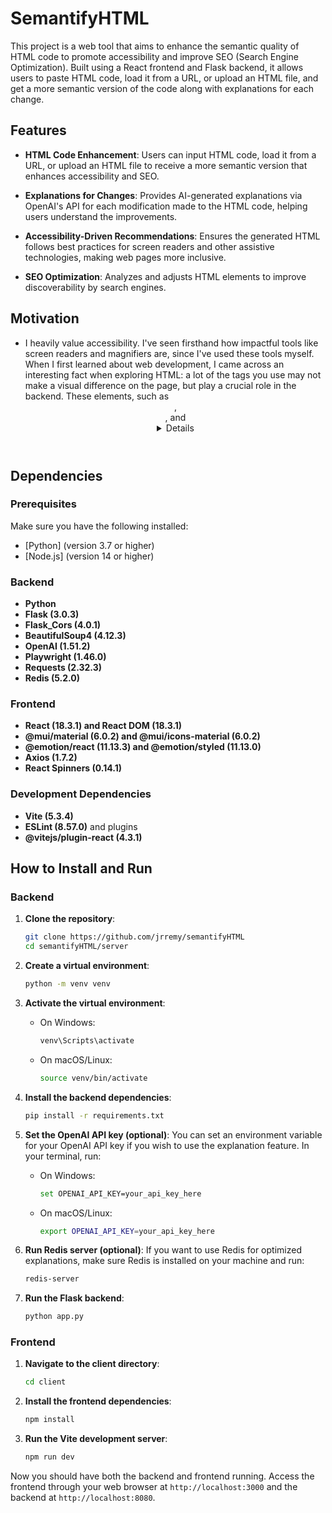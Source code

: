 # SemantifyHTML

This project is a web tool that aims to enhance the semantic quality of HTML code to promote accessibility and improve SEO (Search Engine Optimization). Built using a React frontend and Flask backend, it allows users to paste HTML code, load it from a URL, or upload an HTML file, and get a more semantic version of the code along with explanations for each change.

## Features

- **HTML Code Enhancement**: Users can input HTML code, load it from a URL, or upload an HTML file to receive a more semantic version that enhances accessibility and SEO.

- **Explanations for Changes**: Provides AI-generated explanations via OpenAI's API for each modification made to the HTML code, helping users understand the improvements.

- **Accessibility-Driven Recommendations**: Ensures the generated HTML follows best practices for screen readers and other assistive technologies, making web pages more inclusive.

- **SEO Optimization**: Analyzes and adjusts HTML elements to improve discoverability by search engines.

## Motivation

- I heavily value accessibility. I've seen firsthand how impactful tools like screen readers and magnifiers are, since I've used these tools myself. When I first learned about web development, I came across an interesting fact when exploring HTML: a lot of the tags you use may not make a visual difference on the page, but play a crucial role in the backend. These elements, such as <header>, <article>, and <details> are referred to as semantic. They're responsible for letting the browser and search engine know what their purpose is, and can provide more details to something like a screen reader. Just simply adding an alternative description for an image can tell a visually impaired person what's on their screen. With this knowledge, I decided to make my first full-stack project about something I feel strongly about: teaching others about these little changes and their importance.

## Dependencies

### Prerequisites

Make sure you have the following installed:

- [Python] (version 3.7 or higher)
- [Node.js] (version 14 or higher)

### Backend

- **Python**
- **Flask (3.0.3)**
- **Flask_Cors (4.0.1)**
- **BeautifulSoup4 (4.12.3)**
- **OpenAI (1.51.2)**
- **Playwright (1.46.0)**
- **Requests (2.32.3)**
- **Redis (5.2.0)**

### Frontend

- **React (18.3.1) and React DOM (18.3.1)**
- **@mui/material (6.0.2) and @mui/icons-material (6.0.2)**
- **@emotion/react (11.13.3) and @emotion/styled (11.13.0)**
- **Axios (1.7.2)**
- **React Spinners (0.14.1)**

### Development Dependencies

- **Vite (5.3.4)**
- **ESLint (8.57.0)** and plugins
- **@vitejs/plugin-react (4.3.1)**

## How to Install and Run

### Backend

1. **Clone the repository**:

   ```bash
   git clone https://github.com/jrremy/semantifyHTML
   cd semantifyHTML/server
   ```

2. **Create a virtual environment**:

   ```bash
   python -m venv venv
   ```

3. **Activate the virtual environment**:

   - On Windows:
     ```bash
     venv\Scripts\activate
     ```
   - On macOS/Linux:
     ```bash
     source venv/bin/activate
     ```

4. **Install the backend dependencies**:

   ```bash
   pip install -r requirements.txt
   ```

5. **Set the OpenAI API key (optional)**:
   You can set an environment variable for your OpenAI API key if you wish to use the explanation feature. In your terminal, run:

   - On Windows:
     ```bash
     set OPENAI_API_KEY=your_api_key_here
     ```
   - On macOS/Linux:
     ```bash
     export OPENAI_API_KEY=your_api_key_here
     ```

6. **Run Redis server (optional)**:
   If you want to use Redis for optimized explanations, make sure Redis is installed on your machine and run:

   ```bash
   redis-server
   ```

7. **Run the Flask backend**:
   ```bash
   python app.py
   ```

### Frontend

1. **Navigate to the client directory**:

   ```bash
   cd client
   ```

2. **Install the frontend dependencies**:

   ```bash
   npm install
   ```

3. **Run the Vite development server**:
   ```bash
   npm run dev
   ```

Now you should have both the backend and frontend running. Access the frontend through your web browser at `http://localhost:3000` and the backend at `http://localhost:8080`.
